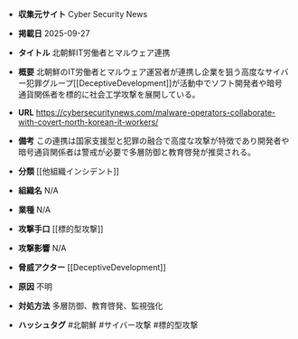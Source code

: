 - **収集元サイト**
Cyber Security News

- **掲載日**
2025-09-27

- **タイトル**
北朝鮮IT労働者とマルウェア連携

- **概要**
北朝鮮のIT労働者とマルウェア運営者が連携し企業を狙う高度なサイバー犯罪グループ[[DeceptiveDevelopment]]が活動中でソフト開発者や暗号通貨関係者を標的に社会工学攻撃を展開している。

- **URL**
https://cybersecuritynews.com/malware-operators-collaborate-with-covert-north-korean-it-workers/

- **備考**
この連携は国家支援型と犯罪の融合で高度な攻撃が特徴であり開発者や暗号通貨関係者は警戒が必要で多層防御と教育啓発が推奨される。

- **分類**
[[他組織インシデント]]

- **組織名**
N/A

- **業種**
N/A

- **攻撃手口**
[[標的型攻撃]]

- **攻撃影響**
N/A

- **脅威アクター**
[[DeceptiveDevelopment]]

- **原因**
不明

- **対処方法**
多層防御、教育啓発、監視強化

- **ハッシュタグ**
#北朝鮮 #サイバー攻撃 #標的型攻撃
